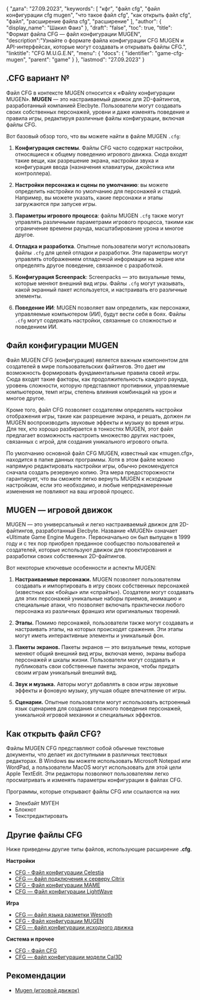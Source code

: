 {
"дата": "27.09.2023",
  "keywords": [
"кфг",
"файл cfg",
"файл конфигурации cfg mugen",
"что такое файл cfg",
"как открыть файл cfg",
"файл",
"расширение файла cfg",
"расширение"
],
  "author": {
"display_name": "Шакил Фаиз"
},
"draft": "false",
"toc": true,
"title": "Формат файла CFG — файл конфигурации MUGEN",
  "description":"Узнайте о формате файла конфигурации CFG MUGEN и API-интерфейсах, которые могут создавать и открывать файлы CFG.",
"linktitle": "CFG M.U.G.E.N",
  "menu": {
    "docs": {
      "identifier": "game-cfg-mugen",
"parent": "game"
}
},
"lastmod": "27.09.2023"
}

## .CFG вариант №

Файл CFG в контексте MUGEN относится к «Файлу конфигурации MUGEN». **MUGEN** — это настраиваемый движок для 2D-файтингов, разработанный компанией Elecbyte. Пользователи могут создавать своих собственных персонажей, уровни и даже изменять поведение и правила игры, редактируя различные файлы конфигурации, включая файлы CFG.

Вот базовый обзор того, что вы можете найти в файле MUGEN `.cfg`:

1. **Конфигурация системы**. Файлы CFG часто содержат настройки, относящиеся к общему поведению игрового движка. Сюда входят такие вещи, как разрешение экрана, настройки звука и конфигурация ввода (назначения клавиатуры, джойстика или контроллера).
    








2. **Настройки персонажа и сцены по умолчанию**: вы можете определить настройки по умолчанию для персонажей и стадий. Например, вы можете указать, какие персонажи и этапы загружаются при запуске игры.
    








3. **Параметры игрового процесса**: файлы MUGEN `.cfg` также могут управлять различными параметрами игрового процесса, такими как ограничение времени раунда, масштабирование урона и многое другое.
    








4. **Отладка и разработка**. Опытные пользователи могут использовать файлы `.cfg` для целей отладки и разработки. Эти параметры могут управлять отображением отладочной информации на экране или определять другое поведение, связанное с разработкой.
    








5. **Конфигурация Screenpack**: Screenpacks — это визуальные темы, которые меняют внешний вид игры. Файлы `.cfg` могут указывать, какой экранный пакет используется, и настраивать его различные элементы.
    








6. **Поведение ИИ**: MUGEN позволяет вам определить, как персонажи, управляемые компьютером (ИИ), будут вести себя в боях. Файлы `.cfg` могут содержать настройки, связанные со сложностью и поведением ИИ.

## Файл конфигурации MUGEN

Файл MUGEN CFG (конфигурация) является важным компонентом для создателей в мире пользовательских файтингов. Это дает им возможность формировать фундаментальные правила своей игры. Сюда входят такие факторы, как продолжительность каждого раунда, уровень сложности, которую представляют противники, управляемые компьютером, темп игры, степень влияния комбинаций на урон и многое другое.

Кроме того, файл CFG позволяет создателям определять настройки отображения игры, такие как разрешение экрана, и решать, должен ли MUGEN воспроизводить звуковые эффекты и музыку во время игры. Для тех, кто хорошо разбирается в тонкостях MUGEN, этот файл предлагает возможность настроить множество других настроек, связанных с игрой, для создания уникального игрового опыта.

По умолчанию основной файл CFG MUGEN, известный как «mugen.cfg», находится в папке данных программы. Хотя в этом файле можно напрямую редактировать настройки игры, обычно рекомендуется сначала создать резервную копию. Эта мера предосторожности гарантирует, что вы сможете легко вернуть MUGEN к исходным настройкам, если это необходимо, и любые непреднамеренные изменения не повлияют на ваш игровой процесс.

## MUGEN — игровой движок

MUGEN — это универсальный и легко настраиваемый движок для 2D-файтингов, разработанный Elecbyte. Название «MUGEN» означает «Ultimate Game Engine Mugen». Первоначально он был выпущен в 1999 году и с тех пор приобрел преданное сообщество пользователей и создателей, которые используют движок для проектирования и разработки своих собственных 2D-файтингов.

Вот некоторые ключевые особенности и аспекты MUGEN:

1. **Настраиваемые персонажи.** MUGEN позволяет пользователям создавать и импортировать в игру своих собственных персонажей (известных как «бойцы» или «спрайты»). Создатели могут создавать для этих персонажей уникальные наборы приемов, анимацию и специальные атаки, что позволяет включать практически любого персонажа из различных франшиз или оригинальных творений.
    








2. **Этапы.** Помимо персонажей, пользователи также могут создавать и настраивать этапы, на которых происходят сражения. Эти этапы могут иметь интерактивные элементы и уникальный фон.
      









3. **Пакеты экранов.** Пакеты экранов — это визуальные темы, которые меняют общий внешний вид игры, включая меню, экраны выбора персонажей и шкалы жизни. Пользователи могут создавать и публиковать свои собственные пакеты экранов, чтобы придать своим играм уникальный внешний вид.
    








4. **Звук и музыка.** Авторы могут добавлять в свои игры звуковые эффекты и фоновую музыку, улучшая общее впечатление от игры.
    








5. **Сценарии.** Опытные пользователи могут использовать встроенный язык сценариев для создания сложного поведения персонажей, уникальной игровой механики и специальных эффектов.

## Как открыть файл CFG?

Файлы MUGEN CFG представляют собой обычные текстовые документы, что делает их доступными в различных текстовых редакторах. В Windows вы можете использовать Microsoft Notepad или WordPad, а пользователи MacOS могут использовать для этой цели Apple TextEdit. Эти редакторы позволяют пользователям легко просматривать и изменять параметры конфигурации в файлах CFG.

Программы, которые открывают файлы CFG или ссылаются на них

- Элекбайт МУГЕН
- Блокнот
- Текстредактировать

## Другие файлы CFG

Ниже приведены другие типы файлов, использующие расширение **.cfg**.

**Настройки**
- [CFG - Файл конфигурации Celestia](/ru/settings/cfg-celestia/)
- [CFG — файл подключения к серверу Citrix](/ru/settings/cfg-citrix/)
- [CFG - Файл конфигурации MAME](/ru/settings/cfg-mame/)
- [CFG — Файл конфигурации LightWave](/ru/settings/cfg-lightwave/)

**Игра**
- [CFG — файл языка разметки Wesnoth](/ru/game/cfg-wesnoth/)
- [CFG - Файл конфигурации MUGEN](/ru/game/cfg-mugen/)
- [CFG — файл конфигурации исходного движка](/ru/game/cfg-sourceengine/)

**Система и прочее**
- [CFG - Файл CFG](/ru/system/cfg/)
- [CFG — файл конфигурации модели Cal3D](/ru/misc/cfg-cal3d/)

## Рекомендации
* [Mugen (игровой движок)](https://en.wikipedia.org/wiki/Mugen_(game_engine))

